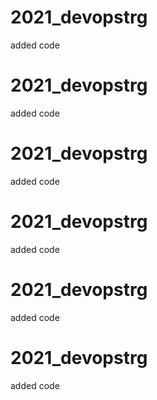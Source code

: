 # 2021_devopstrg


added code
# 2021_devopstrg


added code

# 2021_devopstrg


added code

# 2021_devopstrg


added code

# 2021_devopstrg


added code
# 2021_devopstrg


added code

